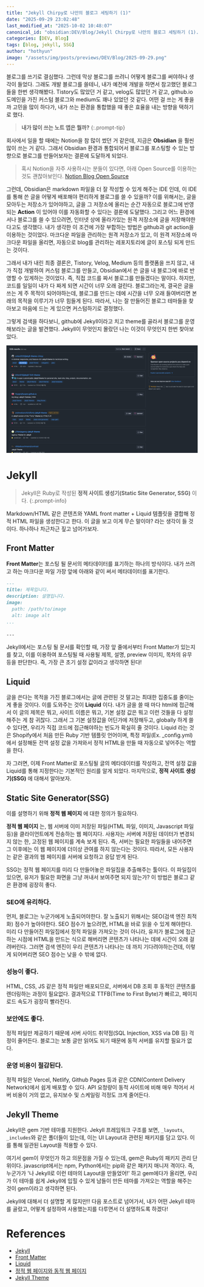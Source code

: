 ```yaml
---
title: "Jekyll Chirpy로 나만의 블로그 세팅하기 (1)"
date: "2025-09-29 23:02:48"
last_modified_at: "2025-10-02 10:48:07"
canonical_id: "obsidian:DEV/Blog/Jekyll Chirpy로 나만의 블로그 세팅하기 (1).md"
categories: [DEV, Blog]
tags: [blog, jekyll, SSG]
author: "hothyun"
image: "/assets/img/posts/previews/DEV/Blog/2025-09-29.png"
---
```



블로그를 쓰기로 결심했다. 그런데 막상 블로그를 쓰려니 어떻게 블로그를 써야하나 생각이 들었다. 그래도 개발 블로그를 쓸테니, 내가 예전에 개발을 하면서 참고했던 블로그들을 한번 생각해봤다. Tistory도 많았던 거 같고, velog도 많았던 거 같고, github.io 도메인을 가진 커스텀 블로그와 medium도 꽤나 있었던 것 같다. 어떤 걸 쓰는 게 좋을까 고민을 많이 하다가, 내가 쓰는 환경을 통합했을 때 좋은 효율을 내는 방향을 택하기로 했다.

> **내가 많이 쓰는 노트 앱은 뭘까?**
{:.prompt-tip}


회사에서 일을 할 때에는 Notion을 참 많이 썼던 거 같은데, 지금은 **Obsidian** 을 훨씬 많이 쓰는 거 같다. 그래서 Obsidian 환경과 통합되어서 블로그를 포스팅할 수 있는 방향으로 블로그를 만들어보자는 결론에 도달하게 되었다.

> 혹시 Notion을 자주 사용하시는 분들이 있다면, 아래 Open Source를 이용하는 것도 괜찮아보인다.
> [Notion Blog Open Source](https://github.com/morethanmin/morethan-log)

그런데, Obsidian은 markdown 파일을 더 잘 작성할 수 있게 해주는 IDE 인데, 이 IDE를 통해 쓴 글을 어떻게 배포해야 편리하게 블로그를 쓸 수 있을까? 이를 위해서는, 글을 모아두는 저장소가 있어야하고, 글을 그 저장소에 올리는 순간 자동으로 블로그에 반영되는 **Action** 이 있어야 이를 자동화할 수 있다는 결론에 도달했다. 그리고 어느 환경에서나 블로그를 쓸 수 있으려면, 인터넷 상에 올라가있는 원격 저장소에 글을 저장해야한다고도 생각했다. 내가 생각한 이 조건에 가장 부합하는 방법은 github과 git action을 이용하는 것이었다. 마크다운 파일을 관리하는 원격 저장소가 있고, 이 원격 저장소에 마크다운 파일을 올리면, 자동으로 blog를 관리하는 레포지토리에 글이 포스팅 되게 만드는 것이다.

그래서 내가 내린 최종 결론은, Tistory, Velog, Medium 등의 플랫폼을 쓰지 않고, 내가 직접 개발하여 커스텀 블로그를 만들고, Obsidian에서 쓴 글을 내 블로그에 바로 반영할 수 있게하는 것이었다. 즉, 직접 코드를 짜서 블로그를 만들겠다는 말이다. 하지만, 코드를 일일이 내가 다 짜게 되면 시간이 너무 오래 걸린다. 블로그라는게, 결국은 글을 쓰는 게 주 목적이 되어야하는데, 블로그를 만드는 데에 시간을 너무 오래 들여버리면 본래의 목적을 이루기가 너무 힘들게 된다. 따라서, 나는 잘 만들어진 블로그 테마들을 찾아보고 마음에 드는 게 있으면 커스텀하기로 결정했다.

그렇게 검색을 하다보니, github에 Jekyll이라고 치고 theme를 골라서 블로그를 운영해보라는 글을 발견했다. Jekyll이 무엇인지 몰랐던 나는 이것이 무엇인지 한번 찾아보았다.

![Jekyll Theme을 검색하면 나오는 화면](/assets/img/posts/contents/DEV/Blog/2025-09-29-1.png)

# Jekyll

> Jekyll은 Ruby로 작성된 **정적 사이트 생성기(Static Site Generator, SSG)** 이다.
{:.prompt-info}


Markdown/HTML 같은 콘텐츠와 YAML front matter + Liquid 템플릿을 결합해 정적 HTML 파일을 생성한다고 한다. 이 글을 보고 이게 무슨 말이야? 라는 생각이 들 것이다. 하나하나 차근차근 짚고 넘어가보자.

## Front Matter

**Front Matter**는 포스팅 될 문서의 메타데이터를 표기하는 하나의 방식이다. 내가 쓰려고 하는 마크다운 파일 가장 앞에 아래와 같이 써서 메타데이터를 표기한다.

```markdown
---
title: 제목입니다.
description: 설명입니다.
image:
  path: /path/to/image
  alt: image alt
...

---
```

Jekyll에서는 포스팅 될 문서를 확인할 때, 가장 앞 줄에서부터 Front Matter가 있는지를 찾고, 이를 이용하여 포스팅될 때 사용될 제목, 설명, preview 이미지, 목차의 유무 등을 판단한다. 즉, 가장 큰 초기 설정 값이라고 생각하면 된다!

## Liquid

글을 쓴다는 목적을 가진 블로그에서는 글에 관련된 것 말고는 최대한 집중도를 줄이는 게 좋을 것이다. 이를 도와주는 것이 **Liquid** 이다. 내가 글을 쓸 때 마다 html에 접근해서 이 글의 제목은 뭐고, 사이트 이름은 뭐고, 기본 설정 값은 뭐고 이런 것들을 다 설정해주는 게 참 귀찮다. 그래서 그 기본 설정값을 어딘가에 저장해두고, globally 하게 쓸 수 있다면, 우리가 직접 코드에 접근해야하는 빈도가 확실히 줄 것이다. Liquid 라는 것은 Shopify에서 처음 만든 Ruby 기반 템플릿 언어이며, 특정 파일(Ex. \_config.yml) 에서 설정해둔 전역 설정 값을 가져와서 정적 HTML을 만들 때 자동으로 넣어주는 역할을 한다.

자 그러면, 이제 Front Matter로 포스팅될 글의 메타데이터를 작성하고, 전역 설정 값을 Liquid를 통해 지정한다는 기본적인 원리를 알게 되었다. 마지막으로, **정적 사이트 생성기(SSG)** 에 대해서 알아보자.

## Static Site Generator(SSG)

이를 설명하기 위해 **정적 웹 페이지** 에 대한 정의가 필요하다.

**정적 웹 페이지** 는, 웹 서버에 이미 저장된 파일(HTML 파일, 이미지, Javascript 파일 등)을 클라이언트에게 전송하는 웹 페이지다. 사용자는 서버에 저장된 데이터가 변경되지 않는 한, 고정된 웹 페이지를 계속 보게 된다. 즉, 서버는 필요한 파일들을 내어주면 그 이후에는 이 웹 페이지에 더이상 관여를 하지 않는다는 것이다. 따라서, 모든 사용자는 같은 결과의 웹 페이지를 서버에 요청하고 응답 받게 된다.

SSG는 정적 웹 페이지를 미리 다 만들어놓은 파일집을 추출해주는 툴이다. 이 파일집이 있으면, 유저가 필요한 화면을 그냥 꺼내서 보여주면 되지 않는가? 이 방법은 블로그 같은 환경에 굉장히 좋다.

### SEO에 유리하다.

먼저, 블로그는 누군가에게 노출되어야한다. 잘 노출되기 위해서는 SEO(검색 엔진 최적화) 점수가 높아야한다. SEO 점수가 높으려면, HTML을 바로 읽을 수 있게 해야한다. 미리 다 만들어진 파일집에서 정적 파일을 가져오는 것이 아니라, 유저가 블로그에 접근하는 시점에 HTML을 만드는 식으로 해버리면 콘텐츠가 나타나는 데에 시간이 오래 걸려버린다. 그러면 검색 엔진이 우리 콘텐츠가 나타나는 데 까지 기다려야하는건데, 이렇게 되어버리면 SEO 점수는 낮을 수 밖에 없다.

### 성능이 좋다.

HTML, CSS, JS 같은 정적 파일만 배포되므로, 서버에서 DB 조회 후 동적인 콘텐츠를 렌더링하는 과정이 필요없다. 결과적으로 TTFB(Time to First Byte)가 빠르고, 페이지 로드 속도가 굉장히 빨라진다.

### 보안에도 좋다.

정적 파일만 제공하기 때문에 서버 사이드 취약점(SQL Injection, XSS via DB 등) 걱정이 줄어든다. 블로그는 보통 글만 읽어도 되기 때문에 동적 서버를 유지할 필요가 없다.

### 운영 비용이 절감된다.

정적 파일은 Vercel, Netlify, Github Pages 등과 같은 CDN(Content Delivery Network)에서 쉽게 배포할 수 있다. API 요청량이 동적 사이트에 비해 매우 적어서 서버 비용이 거의 없고, 유지보수 및 스케일링 걱정도 크게 줄어든다.

## Jekyll Theme

Jekyll은 gem 기반 테마를 지원한다. Jekyll 프레임워크 구조를 보면, `_layouts`, `_includes`와 같은 폴더들이 있는데, 이는 UI Layout과 관련된 패키지를 담고 있다. 이를 통해 일관된 Layout을 적용할 수 있다.

여기서 gem이 무엇인가 하고 의문점을 가질 수 있는데, gem은 Ruby의 패키지 관리 단위이다. javascript에서는 npm, Python에서는 pip와 같은 패키지 매니저 격이다. 즉, 누군가가 '나 Jekyll로 이런 테마의 Layout을 만들었어!' 하고 gem에다가 올리면, 우리가 이 테마를 쉽게 Jekyll에 입힐 수 있게 남들이 만든 테마를 가져오는 역할을 해주는 것이 gem이라고 생각하면 된다.

Jekyll에 대해서 더 설명할 게 많지만!! 다음 포스트로 넘어가서, 내가 어떤 Jekyll 테마를 골랐고, 어떻게 설정하여 사용했는지를 다루면서 더 설명하도록 하겠다!

# References

- [Jekyll](https://jekyllrb.com/)
- [Front Matter](https://jekyllrb.com/docs/front-matter/)
- [Liquid](https://jekyllrb.com/docs/liquid/)
- [정적 웹 페이지와 동적 웹 페이지](https://velog.io/@dyunge_100/WEB-%EC%A0%95%EC%A0%81-%EC%9B%B9-%ED%8E%98%EC%9D%B4%EC%A7%80%EC%99%80-%EB%8F%99%EC%A0%81-%EC%9B%B9-%ED%8E%98%EC%9D%B4%EC%A7%80)
- [Jekyll Theme](https://jekyllrb.com/docs/themes)

